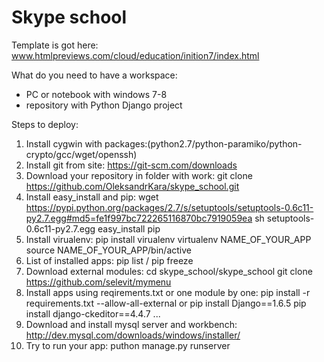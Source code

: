 # Skype school

Template is got here: www.htmlpreviews.com/cloud/education/inition7/index.html

What do you need to have a workspace:
- PC or notebook with windows 7-8
- repository with Python Django project

Steps to deploy:
1. Install cygwin with packages:(python2.7/python-paramiko/python-crypto/gcc/wget/openssh)
2. Install git from site: https://git-scm.com/downloads
3. Download your repository in folder with work:
git clone https://github.com/OleksandrKara/skype_school.git
4. Install easy_install and pip:
wget https://pypi.python.org/packages/2.7/s/setuptools/setuptools-0.6c11-py2.7.egg#md5=fe1f997bc722265116870bc7919059ea
sh setuptools-0.6c11-py2.7.egg
easy_install pip
5. Install virualenv:
pip install virualenv
virtualenv NAME_OF_YOUR_APP
source NAME_OF_YOUR_APP/bin/active
6. List of installed apps:
	pip list / pip freeze
7. Download external modules:
cd skype_school/skype_school
git clone https://github.com/selevit/mymenu
8. Install apps using reqirements.txt or one module by one:
	pip install -r requirements.txt --allow-all-external
	or
	pip install Django==1.6.5
pip install django-ckeditor==4.4.7
	...
9. Download and install mysql server and workbench:
http://dev.mysql.com/downloads/windows/installer/
10. Try to run your app:
puthon manage.py runserver
	
